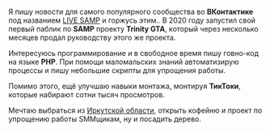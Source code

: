 Я пишу новости для самого популярного сообщества во **ВКонтактике** под названием [LIVE SAMP](https://vk.com/livesamp) и горжусь этим.. В 2020 году запустил свой первый паблик по **SAMP** проекту **Trinity GTA**, который через несколько месяцев продал руководству этого же проекта.

Интересуюсь программирование и в свободное время пишу говно-код на языке **PHP**. При помощи маломальских знаний автоматизирую процессы и пишу небольшие скрипты для упрощения работы. 

Помимо этого, ещё улучшаю навыки монтажа, монтируя **ТикТоки**, которые набирают сотни тысяч просмотров. 

Мечтаю выбраться из [Иркутской области](https://ru.wikipedia.org/wiki/%D0%98%D1%80%D0%BA%D1%83%D1%82%D1%81%D0%BA%D0%B0%D1%8F_%D0%BE%D0%B1%D0%BB%D0%B0%D1%81%D1%82%D1%8C), открыть кофейню и проект по упрощению работы SMMщикам, ну и посадить дерево.